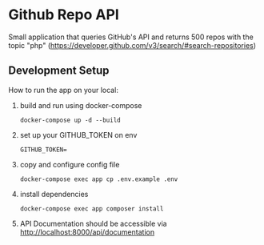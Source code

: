 # Github Repo API

Small application that queries GitHub's API and returns 500 repos with the topic "php" (https://developer.github.com/v3/search/#search-repositories)

## Development Setup

How to run the app on your local:

1. build and run using docker-compose

    ```
    docker-compose up -d --build
    ```

1. set up your GITHUB_TOKEN on env
    ```
    GITHUB_TOKEN=
    ```
1. copy and configure config file
    ```
    docker-compose exec app cp .env.example .env
    ```
1. install dependencies
    ```
    docker-compose exec app composer install
    ```
1. API Documentation should be accessible via [http://localhost:8000/api/documentation](http://localhost:8000/api/documentation)
